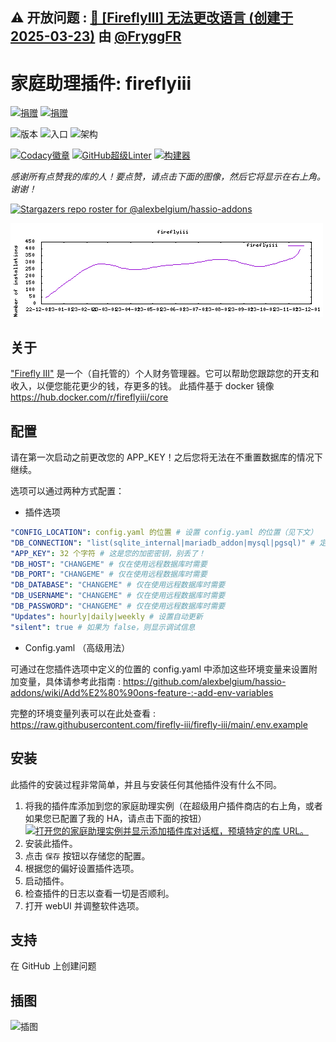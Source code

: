 ## &#9888; 开放问题 : [🐛 [FireflyIII] 无法更改语言 (创建于 2025-03-23)](https://github.com/alexbelgium/hassio-addons/issues/1819) 由 [@FryggFR](https://github.com/FryggFR)
# 家庭助理插件: fireflyiii

[![捐赠][donation-badge]](https://www.buymeacoffee.com/alexbelgium)
[![捐赠][paypal-badge]](https://www.paypal.com/donate/?hosted_button_id=DZFULJZTP3UQA)

![版本](https://img.shields.io/badge/dynamic/json?label=Version&query=%24.version&url=https%3A%2F%2Fraw.githubusercontent.com%2Falexbelgium%2Fhassio-addons%2Fmaster%2Ffireflyiii%2Fconfig.json)
![入口](https://img.shields.io/badge/dynamic/json?label=Ingress&query=%24.ingress&url=https%3A%2F%2Fraw.githubusercontent.com%2Falexbelgium%2Fhassio-addons%2Fmaster%2Ffireflyiii%2Fconfig.json)
![架构](https://img.shields.io/badge/dynamic/json?color=success&label=Arch&query=%24.arch&url=https%3A%2F%2Fraw.githubusercontent.com%2Falexbelgium%2Fhassio-addons%2Fmaster%2Ffireflyiii%2Fconfig.json)

[![Codacy徽章](https://app.codacy.com/project/badge/Grade/9c6cf10bdbba45ecb202d7f579b5be0e)](https://www.codacy.com/gh/alexbelgium/hassio-addons/dashboard?utm_source=github.com&utm_medium=referral&utm_content=alexbelgium/hassio-addons&utm_campaign=Badge_Grade)
[![GitHub超级Linter](https://img.shields.io/github/actions/workflow/status/alexbelgium/hassio-addons/weekly-supelinter.yaml?label=Lint%20code%20base)](https://github.com/alexbelgium/hassio-addons/actions/workflows/weekly-supelinter.yaml)
[![构建器](https://img.shields.io/github/actions/workflow/status/alexbelgium/hassio-addons/onpush_builder.yaml?label=Builder)](https://github.com/alexbelgium/hassio-addons/actions/workflows/onpush_builder.yaml)

[donation-badge]: https://img.shields.io/badge/Buy%20me%20a%20coffee%20(no%20paypal)-%23d32f2f?logo=buy-me-a-coffee&style=flat&logoColor=white
[paypal-badge]: https://img.shields.io/badge/Buy%20me%20a%20coffee%20with%20Paypal-0070BA?logo=paypal&style=flat&logoColor=white

_感谢所有点赞我的库的人！要点赞，请点击下面的图像，然后它将显示在右上角。谢谢！_

[![Stargazers repo roster for @alexbelgium/hassio-addons](https://raw.githubusercontent.com/alexbelgium/hassio-addons/master/.github/stars2.svg)](https://github.com/alexbelgium/hassio-addons/stargazers)

![下载演变](https://raw.githubusercontent.com/alexbelgium/hassio-addons/master/fireflyiii/stats.png)

## 关于

["Firefly III"](https://www.firefly-iii.org) 是一个（自托管的）个人财务管理器。它可以帮助您跟踪您的开支和收入，以便您能花更少的钱，存更多的钱。
此插件基于 docker 镜像 https://hub.docker.com/r/fireflyiii/core

## 配置

请在第一次启动之前更改您的 APP_KEY！之后您将无法在不重置数据库的情况下继续。

选项可以通过两种方式配置：

- 插件选项

```yaml
"CONFIG_LOCATION": config.yaml 的位置 # 设置 config.yaml 的位置（见下文）
"DB_CONNECTION": "list(sqlite_internal|mariadb_addon|mysql|pgsql)" # 定义要使用的数据库类型 : sqlite（默认，嵌入在插件中）；MariaDB（如果安装并运行了 MariaDB 插件则自动检测），以及需要设置其他 DB_ 字段的外部数据库（mysql 和 pgsql）
"APP_KEY": 32 个字符 # 这是您的加密密钥，别丢了！
"DB_HOST": "CHANGEME" # 仅在使用远程数据库时需要
"DB_PORT": "CHANGEME" # 仅在使用远程数据库时需要
"DB_DATABASE": "CHANGEME" # 仅在使用远程数据库时需要
"DB_USERNAME": "CHANGEME" # 仅在使用远程数据库时需要
"DB_PASSWORD": "CHANGEME" # 仅在使用远程数据库时需要
"Updates": hourly|daily|weekly # 设置自动更新
"silent": true # 如果为 false，则显示调试信息
```

- Config.yaml （高级用法）

可通过在您插件选项中定义的位置的 config.yaml 中添加这些环境变量来设置附加变量，具体请参考此指南 : https://github.com/alexbelgium/hassio-addons/wiki/Add%E2%80%90ons-feature-:-add-env-variables

完整的环境变量列表可以在此处查看 : https://raw.githubusercontent.com/firefly-iii/firefly-iii/main/.env.example

## 安装

此插件的安装过程非常简单，并且与安装任何其他插件没有什么不同。

1. 将我的插件库添加到您的家庭助理实例（在超级用户插件商店的右上角，或者如果您已配置了我的 HA，请点击下面的按钮）
   [![打开您的家庭助理实例并显示添加插件库对话框，预填特定的库 URL。](https://my.home-assistant.io/badges/supervisor_add_addon_repository.svg)](https://my.home-assistant.io/redirect/supervisor_add_addon_repository/?repository_url=https%3A%2F%2Fgithub.com%2Falexbelgium%2Fhassio-addons)
2. 安装此插件。
3. 点击 `保存` 按钮以存储您的配置。
4. 根据您的偏好设置插件选项。
5. 启动插件。
6. 检查插件的日志以查看一切是否顺利。
7. 打开 webUI 并调整软件选项。

## 支持

在 GitHub 上创建问题

## 插图

![插图](https://raw.githubusercontent.com/firefly-iii/firefly-iii/develop/.github/assets/img/imac-complete.png)

[repository]: https://github.com/alexbelgium/hassio-addons